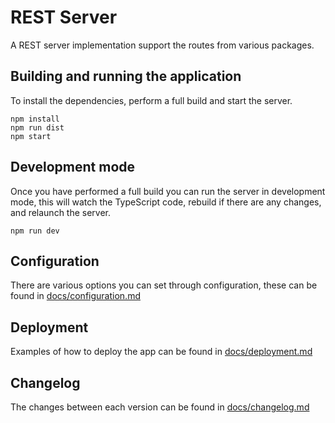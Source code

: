 # REST Server

A REST server implementation support the routes from various packages.

## Building and running the application

To install the dependencies, perform a full build and start the server.

```shell
npm install
npm run dist
npm start
```

## Development mode

Once you have performed a full build you can run the server in development mode, this will watch the TypeScript code, rebuild if there are any changes, and relaunch the server.

```shell
npm run dev
```

## Configuration

There are various options you can set through configuration, these can be found in [docs/configuration.md](docs/configuration.md)

## Deployment

Examples of how to deploy the app can be found in [docs/deployment.md](docs/deployment.md)

## Changelog

The changes between each version can be found in [docs/changelog.md](docs/changelog.md)
